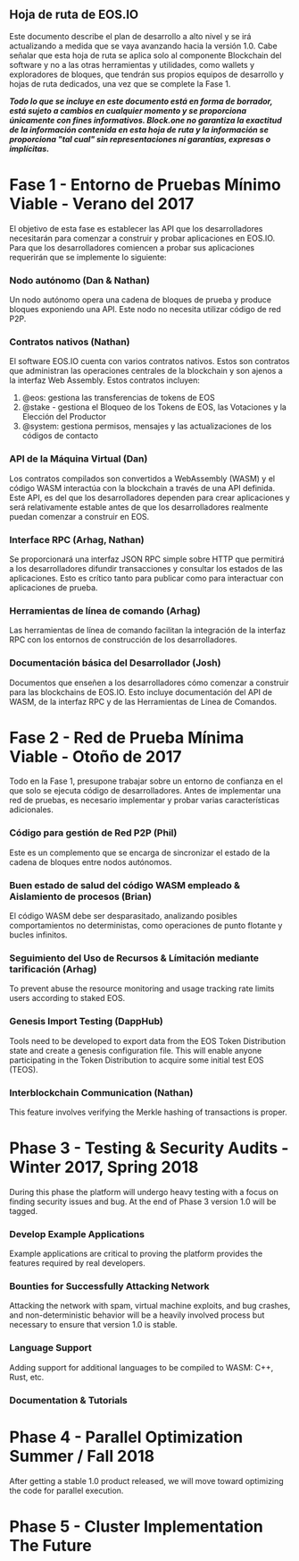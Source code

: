 ## Hoja de ruta de EOS.IO

Este documento describe el plan de desarrollo a alto nivel y se irá actualizando a medida que se vaya avanzando hacia la versión 1.0. Cabe señalar que esta hoja de ruta se aplica solo al componente Blockchain del software y no a las otras herramientas y utilidades, como wallets y exploradores de bloques, que tendrán sus propios equipos de desarrollo y hojas de ruta dedicados, una vez que se complete la Fase 1.

***Todo lo que se incluye en este documento está en forma de borrador, está sujeto a cambios en cualquier momento y se proporciona únicamente con fines informativos. Block.one no garantiza la exactitud de la información contenida en esta hoja de ruta y la información se proporciona "tal cual" sin representaciones ni garantías, expresas o implícitas.***

# Fase 1 - Entorno de Pruebas Mínimo Viable - Verano del 2017

El objetivo de esta fase es establecer las API que los desarrolladores necesitarán para comenzar a construir y probar aplicaciones en EOS.IO. Para que los desarrolladores comiencen a probar sus aplicaciones requerirán que se implemente lo siguiente:

### Nodo autónomo (Dan & Nathan)

Un nodo autónomo opera una cadena de bloques de prueba y produce bloques exponiendo una API. Este nodo no necesita utilizar código de red P2P.

### Contratos nativos (Nathan)

El software EOS.IO cuenta con varios contratos nativos. Estos son contratos que administran las operaciones centrales de la blockchain y son ajenos a la interfaz Web Assembly. Estos contratos incluyen:

1. @eos: gestiona las transferencias de tokens de EOS
2. @stake - gestiona el Bloqueo de los Tokens de EOS, las Votaciones y la Elección del Productor
3. @system: gestiona permisos, mensajes y las actualizaciones de los códigos de contacto

### API de la Máquina Virtual (Dan)

Los contratos compilados son convertidos a WebAssembly (WASM) y el código WASM interactúa con la blockchain a través de una API definida. Este API, es del que los desarrolladores dependen para crear aplicaciones y será relativamente estable antes de que los desarrolladores realmente puedan comenzar a construir en EOS.

### Interface RPC (Arhag, Nathan)

Se proporcionará una interfaz JSON RPC simple sobre HTTP que permitirá a los desarrolladores difundir transacciones y consultar los estados de las aplicaciones. Esto es crítico tanto para publicar como para interactuar con aplicaciones de prueba.

### Herramientas de línea de comando (Arhag)

Las herramientas de línea de comando facilitan la integración de la interfaz RPC con los entornos de construcción de los desarrolladores.

### Documentación básica del Desarrollador (Josh)

Documentos que enseñen a los desarrolladores cómo comenzar a construir para las blockchains de EOS.IO. Esto incluye documentación del API de WASM, de la interfaz RPC y de las Herramientas de Línea de Comandos.

# Fase 2 - Red de Prueba Mínima Viable - Otoño de 2017

Todo en la Fase 1, presupone trabajar sobre un entorno de confianza en el que solo se ejecuta código de desarrolladores. Antes de implementar una red de pruebas, es necesario implementar y probar varias características adicionales.

### Código para gestión de Red P2P (Phil)

Este es un complemento que se encarga de sincronizar el estado de la cadena de bloques entre nodos autónomos.

### Buen estado de salud del código WASM empleado & Aislamiento de procesos (Brian)

El código WASM debe ser desparasitado, analizando posibles comportamientos no deterministas, como operaciones de punto flotante y bucles infinitos.

### Seguimiento del Uso de Recursos & Límitación mediante tarificación (Arhag)

To prevent abuse the resource monitoring and usage tracking rate limits users according to staked EOS.

### Genesis Import Testing (DappHub)

Tools need to be developed to export data from the EOS Token Distribution state and create a genesis configuration file. This will enable anyone participating in the Token Distribution to acquire some initial test EOS (TEOS).

### Interblockchain Communication (Nathan)

This feature involves verifying the Merkle hashing of transactions is proper.

# Phase 3 - Testing & Security Audits - Winter 2017, Spring 2018

During this phase the platform will undergo heavy testing with a focus on finding security issues and bug. At the end of Phase 3 version 1.0 will be tagged.

### Develop Example Applications

Example applications are critical to proving the platform provides the features required by real developers.

### Bounties for Successfully Attacking Network

Attacking the network with spam, virtual machine exploits, and bug crashes, and non-deterministic behavior will be a heavily involved process but necessary to ensure that version 1.0 is stable.

### Language Support

Adding support for additional languages to be compiled to WASM: C++, Rust, etc.

### Documentation & Tutorials

# Phase 4 - Parallel Optimization Summer / Fall 2018

After getting a stable 1.0 product released, we will move toward optimizing the code for parallel execution.

# Phase 5 - Cluster Implementation The Future